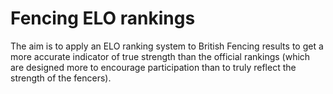 # Fencing ELO rankings

The aim is to apply an ELO ranking system to British Fencing results to get a more accurate indicator of true strength than the official rankings (which are designed more to encourage participation than to truly reflect the strength of the fencers).
